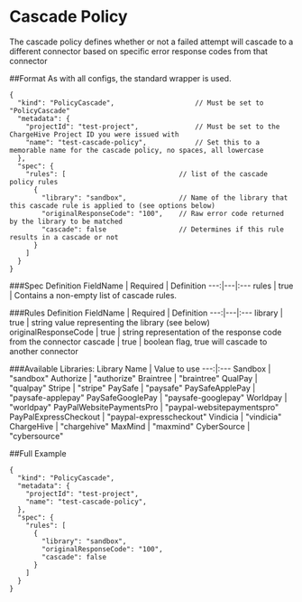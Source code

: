 # Cascade Policy
The cascade policy defines whether or not a failed attempt will cascade to a different connector based on specific error response codes from that connector

##Format
As with all configs, the standard wrapper is used.
```json5
{
  "kind": "PolicyCascade",                    // Must be set to "PolicyCascade"
  "metadata": {
    "projectId": "test-project",              // Must be set to the ChargeHive Project ID you were issued with
    "name": "test-cascade-policy",            // Set this to a memorable name for the cascade policy, no spaces, all lowercase
  },
  "spec": {
    "rules": [                            // list of the cascade policy rules
      {
        "library": "sandbox",             // Name of the library that this cascade rule is applied to (see options below)
        "originalResponseCode": "100",    // Raw error code returned by the library to be matched
        "cascade": false                  // Determines if this rule results in a cascade or not
      }
    ]
  }
}
```

###Spec Definition
FieldName | Required | Definition 
---:|---|:---
rules | true | Contains a non-empty list of cascade rules.

###Rules Definition
FieldName | Required | Definition 
---:|---|:---
library | true | string value representing the library (see below)
originalResponseCode | true | string representation of the response code from the connector
cascade | true | boolean flag, true will cascade to another connector

###Available Libraries:
Library Name | Value to use 
---:|:---
Sandbox | "sandbox"
Authorize | "authorize"
Braintree | "braintree"
QualPay | "qualpay"
Stripe | "stripe"
PaySafe | "paysafe"
PaySafeApplePay | "paysafe-applepay"
PaySafeGooglePay | "paysafe-googlepay"
Worldpay | "worldpay"
PayPalWebsitePaymentsPro | "paypal-websitepaymentspro"
PayPalExpressCheckout | "paypal-expresscheckout"
Vindicia | "vindicia"
ChargeHive | "chargehive"
MaxMind | "maxmind"
CyberSource | "cybersource"


##Full Example
```json5
{
  "kind": "PolicyCascade",
  "metadata": {
    "projectId": "test-project",
    "name": "test-cascade-policy",
  },
  "spec": {
    "rules": [
      {
        "library": "sandbox",
        "originalResponseCode": "100",
        "cascade": false
      }
    ]
  }
}
```